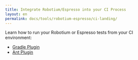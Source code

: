 ```yaml
---
title: Integrate Robotium/Espresso into your CI Process
layout: en
permalink: docs/tools/robotium-espresso/ci-landing/
---
```


Learn how to run your Robotium or Espresso tests from your CI environment:

<ul>
  <li><a href="/docs/tools/robotium-espresso/gradle-plugin/">Gradle Plugin</a></li>
  <li><a href="/docs/tools/robotium-espresso/ant-plugin/">Ant Plugin</a></li>
</ul>